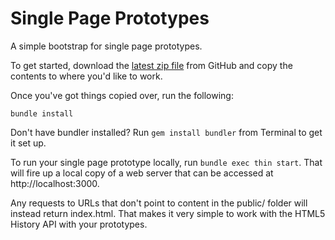 Single Page Prototypes
====

A simple bootstrap for single page prototypes.

To get started, download the [latest zip file](https://github.com/commondream/single-page-prototypes/zipball/master) from GitHub and copy the contents to where you'd like to work.

Once you've got things copied over, run the following:

```
bundle install
```

Don't have bundler installed? Run `gem install bundler` from Terminal to get it set up.

To run your single page prototype locally, run `bundle exec thin start`.
That will fire up a local copy of a web server that can be accessed at
http://localhost:3000.

Any requests to URLs that don't point to content in the public/ folder
will instead return index.html. That makes it very simple to work with
the HTML5 History API with your prototypes.

